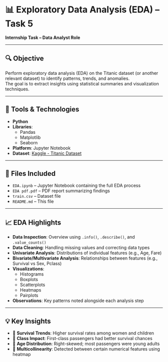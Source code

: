 # 📊 Exploratory Data Analysis (EDA) – Task 5

**Internship Task – Data Analyst Role**

---

## 🔍 Objective

Perform exploratory data analysis (EDA) on the Titanic dataset (or another relevant dataset) to identify patterns, trends, and anomalies.  
The goal is to extract insights using statistical summaries and visualization techniques.

---

## 🧰 Tools & Technologies

- **Python**
- **Libraries**:
  - Pandas
  - Matplotlib
  - Seaborn
- **Platform**: Jupyter Notebook
- **Dataset**: [Kaggle - Titanic Dataset](https://www.kaggle.com/c/titanic/data)

---

## 📁 Files Included

- `EDA.ipynb` – Jupyter Notebook containing the full EDA process
- `EDA pdf.pdf` – PDF report summarizing findings
- `train.csv` – Dataset file 
- `README.md` – This file

---

## 📈 EDA Highlights

- **Data Inspection**: Overview using `.info()`, `.describe()`, and `.value_counts()`
- **Data Cleaning**: Handling missing values and correcting data types
- **Univariate Analysis**: Distributions of individual features (e.g., Age, Fare)
- **Bivariate/Multivariate Analysis**: Relationships between features (e.g., Survival vs Sex, Pclass)
- **Visualizations**:
  - Histograms
  - Boxplots
  - Scatterplots
  - Heatmaps
  - Pairplots
- **Observations**: Key patterns noted alongside each analysis step

---

## 💡 Key Insights

- 📌 **Survival Trends**: Higher survival rates among women and children  
- 📌 **Class Impact**: First-class passengers had better survival chances  
- 📌 **Age Distribution**: Right-skewed; most passengers were young adults  
- 📌 **Multicollinearity**: Detected between certain numerical features using heatmap


